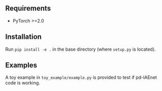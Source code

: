 ## Requirements
- PyTorch >=2.0

## Installation
Run `pip install -e .` in the base directory (where `setup.py` is located). 

## Examples
A toy example in `toy_example/example.py` is provided to test if pd-IAEnet code is working. 